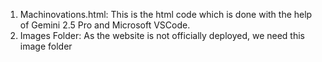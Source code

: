 1. Machinovations.html: This is the html code which is done with the help of Gemini 2.5 Pro and Microsoft VSCode.
2. Images Folder: As the website is not officially deployed, we need this image folder
